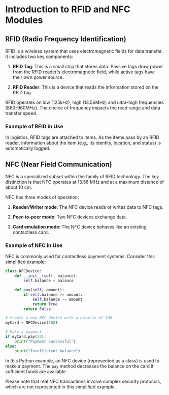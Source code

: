 # Introduction to RFID and NFC Modules

## RFID (Radio Frequency Identification)

RFID is a wireless system that uses electromagnetic fields for data transfer. It includes two key components:

1. **RFID Tag**: This is a small chip that stores data. Passive tags draw power from the RFID reader's electromagnetic field, while active tags have their own power source.

2. **RFID Reader**: This is a device that reads the information stored on the RFID tag.

RFID operates on low (125kHz), high (13.56MHz) and ultra-high frequencies (860-960MHz). The choice of frequency impacts the read range and data transfer speed.

### Example of RFID in Use

In logistics, RFID tags are attached to items. As the items pass by an RFID reader, information about the item (e.g., its identity, location, and status) is automatically logged.

## NFC (Near Field Communication)

NFC is a specialized subset within the family of RFID technology. The key distinction is that NFC operates at 13.56 MHz and at a maximum distance of about 10 cm.

NFC has three modes of operation:

1. **Reader/Writer mode**: The NFC device reads or writes data to NFC tags.

2. **Peer-to-peer mode**: Two NFC devices exchange data.

3. **Card emulation mode**: The NFC device behaves like an existing contactless card.

### Example of NFC in Use

NFC is commonly used for contactless payment systems. Consider this simplified example:

```python
class NFCDevice:
    def __init__(self, balance):
        self.balance = balance

    def pay(self, amount):
        if self.balance >= amount:
            self.balance -= amount
            return True
        return False

# Create a new NFC device with a balance of 100
myCard = NFCDevice(100)

# Make a payment
if myCard.pay(20):
    print("Payment successful")
else:
    print("Insufficient balance")
```

In this Python example, an NFC device (represented as a class) is used to make a payment. The `pay` method decreases the balance on the card if sufficient funds are available.

Please note that real NFC transactions involve complex security protocols, which are not represented in this simplified example.
